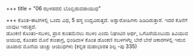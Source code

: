 +++
title = "06 ಝಳಪದಲಿ ಬೊಬ್ಬಿಡುವಡಾಯುಧ"

+++
ಕೊಂತ-ಈಟಿಗಳಲ್ಲಿ ಒಂದು ವಿಧ, 5 ಹಸ್ತ ಉದ್ದವಿರುತ್ತದೆ. ಅಶ್ವಾರೋಹಿಗಳು ಹಿಡಿದಿರುತ್ತಾರೆ. ಇದರ ಕೊನೆಗೆ ಬಾವುಟ ಇರುತ್ತದೆ.   
ಡೊಂಕಣಿ ಕೊಂತಂ-ಸಬಳಂ, ಪ್ರಾಸ ಕುಂತಮೆನಲು ಸಬಳಂ ಎಂದು ನಿಘಂಟಿನ ಅರ್ಥ, ಒಗೊರೆಯೆಂಬುದು ತಿವಿಯುವ ಆಯುಧ, ಕೊಂತದ ಮೊನೆ ಕುಂತಾಗ್ರ, ಭಿಂಡಿವಾಳ ಕೊಂತ ಡೊಂಕಣಿ ಸಬಳಗಳೆಲ್ಲ ಬೇರೆ ಬೇರೆ ಆಕಾರಗಳಲ್ಲಿ ಇರುವ ಚೂಪಾದ ಮೊನೆಯ ಚುಚ್ಚು ಆಯುಧಗಳು (ಕನ್ನಡ ಮಹಾಭಾರತ ಶಿಲ್ಪ -ಪು 335)